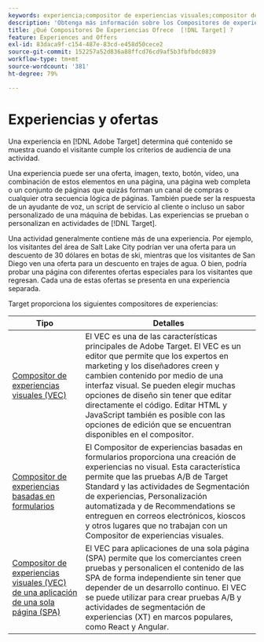 ```yaml
---
keywords: experiencia;compositor de experiencias visuales;compositor de experiencias visuales;compositor de experiencias mejorado;compositor de experiencias basadas en formularios;compositor de formularios;compositor visual;compositor de experiencias;contenido mixto;iframe;eliminación de iframes;eliminar iframe;opciones de x-frame;opciones de x frame;origen cruzado;problemas de origen cruzado;flujo de trabajo de autenticación
description: 'Obtenga más información sobre los Compositores de experiencias visuales de Adobe: Compositor de experiencias visuales (VEC), Compositor de experiencias basadas en formularios y Compositor de experiencias visuales de una sola página.'
title: ¿Qué Compositores De Experiencias Ofrece  [!DNL Target] ?
feature: Experiences and Offers
exl-id: 83daca9f-c154-487e-83cd-e458d50cece2
source-git-commit: 152257a52d836a88ffcd76cd9af5b3fbfbdc0839
workflow-type: tm+mt
source-wordcount: '381'
ht-degree: 79%

---
```


# Experiencias y ofertas

Una experiencia en [!DNL Adobe Target] determina qué contenido se muestra cuando el visitante cumple los criterios de audiencia de una actividad.

Una experiencia puede ser una oferta, imagen, texto, botón, vídeo, una combinación de estos elementos en una página, una página web completa o un conjunto de páginas que quizás forman un canal de compras o cualquier otra secuencia lógica de páginas. También puede ser la respuesta de un ayudante de voz, un script de servicio al cliente o incluso un sabor personalizado de una máquina de bebidas. Las experiencias se prueban o personalizan en actividades de [!DNL Target].

Una actividad generalmente contiene más de una experiencia. Por ejemplo, los visitantes del área de Salt Lake City podrían ver una oferta para un descuento de 30 dólares en botas de ski, mientras que los visitantes de San Diego ven una oferta para un descuento en trajes de agua. O bien, podría probar una página con diferentes ofertas especiales para los visitantes que regresan. Cada una de estas ofertas se presenta en una experiencia separada.

Target proporciona los siguientes compositores de experiencias:

| Tipo | Detalles |
| --- | --- |
| [Compositor de experiencias visuales (VEC)](/help/main/c-experiences/c-visual-experience-composer/visual-experience-composer.md#concept_CF63320EB8924B2F9BDA3C72256DCE50) | El VEC es una de las características principales de Adobe Target. El VEC es un editor que permite que los expertos en marketing y los diseñadores creen y cambien contenido por medio de una interfaz visual. Se pueden elegir muchas opciones de diseño sin tener que editar directamente el código. Editar HTML y JavaScript también es posible con las opciones de edición que se encuentran disponibles en el compositor. |
| [Compositor de experiencias basadas en formularios](/help/main/c-experiences/form-experience-composer.md#task_FAC842A6535045B68B4C1AD3E657E56E) | El Compositor de experiencias basadas en formularios proporciona una creación de experiencias no visual. Esta característica permite que las pruebas A/B de Target Standard y las actividades de Segmentación de experiencias, Personalización automatizada y de Recommendations se entreguen en correos electrónicos, kioscos y otros lugares que no trabajan con un Compositor de experiencias visuales. |
| [Compositor de experiencias visuales (VEC) de una aplicación de una sola página (SPA)](/help/main/c-experiences/spa-visual-experience-composer.md) | El VEC para aplicaciones de una sola página (SPA) permite que los comerciantes creen pruebas y personalicen el contenido de las SPA de forma independiente sin tener que depender de un desarrollo continuo. El VEC se puede utilizar para crear pruebas A/B y actividades de segmentación de experiencias (XT) en marcos populares, como React y Angular. |
